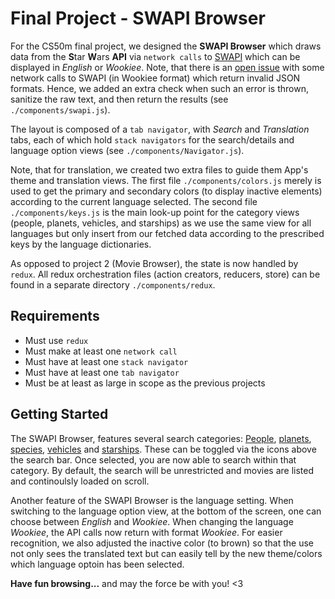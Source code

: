 # Final Project - SWAPI Browser

For the CS50m final project, we designed the **SWAPI Browser** which draws data
from the **S**tar **W**ars **API** via `network calls` to [SWAPI](https://swapi.dev/api/) which can 
be displayed in *English* or *Wookiee*. Note, that there is an [open issue](https://github.com/phalt/swapi/issues/100) with some network calls to SWAPI (in Wookiee format) which return invalid JSON formats. Hence, we added an extra check when such an error is thrown, sanitize the raw text, and then return the results (see `./components/swapi.js`).

The layout is composed of a `tab navigator`, with *Search* and *Translation* tabs, each of which hold `stack navigators` for the search/details and language option views (see `./components/Navigator.js`). 

Note, that for translation, we created two extra files to guide them App's theme and translation views.
The first file `./components/colors.js` merely is used to get the primary and secondary colors (to display inactive elements) according to the current language selected. The second file `./components/keys.js` is the main look-up point for the category views (people, planets, vehicles, and starships) as 
we use the same view for all languages but only insert from our fetched data according to the prescribed keys by the language dictionaries.  

As opposed to project 2 (Movie Browser), the state is now handled by `redux`. All redux orchestration files (action creators, reducers, store) can be found in a separate directory `./components/redux`. 

## Requirements
- Must use `redux`
- Must make at least one `network call`
- Must have at least one `stack navigator`
- Must have at least one `tab navigator`
- Must be at least as large in scope as the previous projects

## Getting Started
The SWAPI Browser, features several search categories: [People](https://swapi.dev/api/people), [planets](https://swapi.dev/api/planets), [species](https://swapi.dev/api/species), [vehicles](https://swapi.dev/api/vehicles) and [starships](https://swapi.dev/api/starships). These can be toggled via the icons above the search bar. Once selected,
you are now able to search within that category. By default, the search will be unrestricted and movies are listed and continoulsly loaded on scroll.

Another feature of the SWAPI Browser is the language setting. When switching to the language option view, at the bottom of the screen, one can choose between *English* and *Wookiee*. When changing the language *Wookiee*, the API calls now return with format *Wookiee*. For easier recognition, we also adjusted the inactive color (to brown) so that the use not only sees the translated text but can easily tell by the new theme/colors which language optoin has been selected.

**Have fun browsing...** and may the force be with you! <3